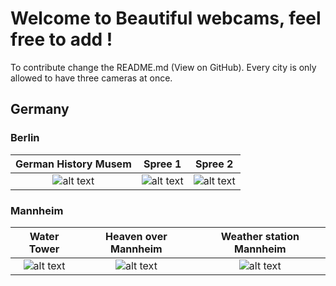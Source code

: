 # Welcome to Beautiful webcams, feel free to add ! 

To contribute change the README.md (View on GitHub). Every city is only allowed to have three cameras at once. 

## Germany

### Berlin



| German History Musem | Spree 1 | Spree 2 |
:------------:|:--------------------:|:--------------------------:
![alt text](http://www.dhm.de/webkamera/pics/cam1_large.jpg?foo=1509550705922) | ![alt text](https://www.softed.de/webcam/spreebogen.jpg) | ![alt text](http://webcam.finanzen.de/spreecam.jpg)


### Mannheim



| Water Tower | Heaven over Mannheim | Weather station Mannheim |
:------------:|:--------------------:|:--------------------------:
![alt text](https://www.mvv-energie.de/webcam_maritim/MA-Wasserturm.jpg) | ![alt text](http://cam.mannheim-wetter.info/cam1/mannheim-himmel-0.jpg) | ![alt text](http://klymiuk.info/wetter/webcam/webcam/current.jpg)



